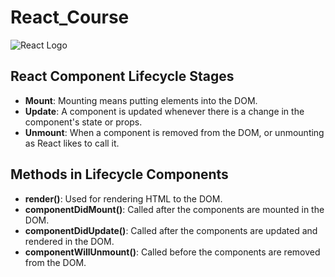 # React_Course
 
![React Logo](https://media.geeksforgeeks.org/wp-content/uploads/20230804133715/gfg.png)

## React Component Lifecycle Stages

- **Mount**: Mounting means putting elements into the DOM.
- **Update**: A component is updated whenever there is a change in the component's state or props.
- **Unmount**: When a component is removed from the DOM, or unmounting as React likes to call it.

## Methods in Lifecycle Components

- **render()**: Used for rendering HTML to the DOM.
- **componentDidMount()**: Called after the components are mounted in the DOM.
- **componentDidUpdate()**: Called after the components are updated and rendered in the DOM.
- **componentWillUnmount()**: Called before the components are removed from the DOM.
 
